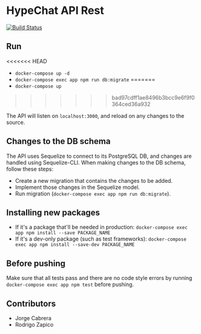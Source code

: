 # HypeChat API Rest

[![Build Status](https://travis-ci.com/jorgejcabrera/HypeChat.svg?branch=master)](https://travis-ci.com/jorgejcabrera/HypeChat)

## Run
<<<<<<< HEAD
* `docker-compose up -d`
* `docker-compose exec app npm run db:migrate`
=======
* `docker-compose up`
>>>>>>> bad97cdff1ae8496b3bcc9e6f9f0364ced36a932

The API will listen on `localhost:3000`, and reload on any changes to the source.

## Changes to the DB schema
The API uses Sequelize to connect to its PostgreSQL DB, and changes are handled using Sequelize-CLI. When making changes to the DB schema, follow these steps:

* Create a new migration that contains the changes to be added.
* Implement those changes in the Sequelize model.
* Run migration (`docker-compose exec app npm run db:migrate`).

## Installing new packages
* If it's a package that'll be needed in production: `docker-compose exec app npm install --save PACKAGE_NAME`
* If it's a dev-only package (such as test frameworks): `docker-compose exec app npm install --save-dev PACKAGE_NAME`

## Before pushing
Make sure that all tests pass and there are no code style errors by running `docker-compose exec app npm test` before pushing.

## Contributors
- Jorge Cabrera
- Rodrigo Zapico
